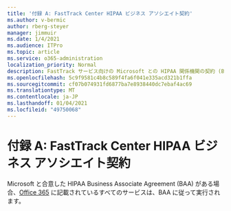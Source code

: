 ```yaml
---
title: '付録 A: FastTrack Center HIPAA ビジネス アソシエイト契約'
ms.author: v-bermic
author: rberg-steyer
manager: jimmuir
ms.date: 1/4/2021
ms.audience: ITPro
ms.topic: article
ms.service: o365-administration
localization_priority: Normal
description: FastTrack サービス向けの Microsoft との HIPAA 関係機関の契約 (BAA) がある場合、FastTrack Center Benefit for Office 365 に表示されているすべてのサービスが、その BAA に含まれます。ただし、以下は除きます。
ms.openlocfilehash: 5c9f9581c4b8c589f4fa6f041e335acd321b1ffa
ms.sourcegitcommit: cf07b074931fd6877ba7e8938440dc7ebaf4ac69
ms.translationtype: MT
ms.contentlocale: ja-JP
ms.lasthandoff: 01/04/2021
ms.locfileid: "49750068"
---
```

# <a name="appendix-a---fasttrack-center-hipaa-business-associate-agreement"></a>付録 A: FastTrack Center HIPAA ビジネス アソシエイト契約

Microsoft と合意した HIPAA Business Associate Agreement (BAA) がある場合、[Office 365](products-and-capabilities.md#office-365) に記載されているすべてのサービスは、BAA に従って実行されます。


